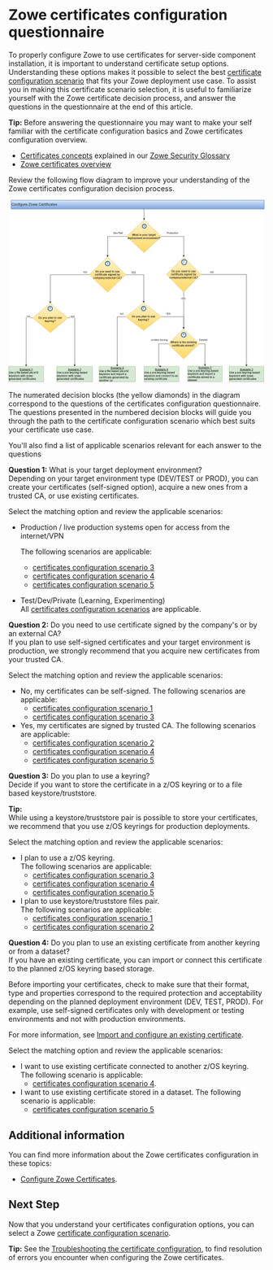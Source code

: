 # Zowe certificates configuration questionnaire

To properly configure Zowe to use certificates for server-side component installation, it is important to understand certificate setup options. 
Understanding these options makes it possible to select the best [certificate configuration scenario](./certificate-configuration-scenarios.md) that fits your Zowe deployment use case. 
To assist you in making this certificate scenario selection, it is useful to familiarize yourself with the Zowe certificate decision process, and answer the questions in the questionnaire at the end of this article.

**Tip:**
Before answering the questionnaire you may want to make your self familiar with the certificate configuration basics and Zowe certificates configuration overview.
- [Certificates concepts](../appendix/zowe-security-glossary#certificate-concepts) explained in our [Zowe Security Glossary](../appendix/zowe-security-glossary)
- [Zowe certificates overview](../getting-started/zowe-certificates-overview)

Review the following flow diagram to improve your understanding of the Zowe certificates configuration decision process.

![Certificates configuration decision tree](../images/install/certificates-config-scenarios.png)

The numerated decision blocks (the yellow diamonds) in the diagram correspond to the questions of the certificates configuration questionnaire.
The questions presented in the numbered decision blocks will guide you through the path to the certificate configuration scenario which best suits your certificate use case. 

You'll also find a list of applicable scenarios relevant for each answer to the questions  

**Question 1:** What is your target deployment environment?  
Depending on your target environment type (DEV/TEST or PROD), you can create your certificates (self-signed option), acquire a new ones from a trusted CA, or use existing certificates.

Select the matching option and review the applicable scenarios:
* Production / live production systems open for access from the internet/VPN 

  The following scenarios are applicable:
  * [certificates configuration scenario 3](certificate-configuration-scenarios#scenario-3-use-a-zos-keyring-based-keystore-with-zowe-generated-certificates)
  * [certificates configuration scenario 4](certificate-configuration-scenarios#scenario-4-use-a-zos-keyring-based-keystore-and-connect-to-an-existing-certificate)
  * [certificates configuration scenario 5](certificate-configuration-scenarios#scenario-5-use-a-zos-keyring-based-keystore-and-import-a-certificate-stored-in-a-data-set)
* Test/Dev/Private (Learning, Experimenting)  
  All [certificates configuration scenarios](certificate-configuration-scenarios) are applicable.

**Question 2:** Do you need to use certificate signed by the company's or by an external CA?  
If you plan to use self-signed certificates and your target environment is production, we strongly recommend that you acquire new certificates from your trusted CA.

Select the matching option and review the applicable scenarios:
* No, my certificates can be self-signed.
  The following scenarios are applicable:
  * [certificates configuration scenario 1](certificate-configuration-scenarios#scenario-1-use-a-file-based-pkcs12-keystore-with-zowe-generated-certificates)
  * [certificates configuration scenario 3](certificate-configuration-scenarios#scenario-3-use-a-zos-keyring-based-keystore-with-zowe-generated-certificates)
* Yes, my certificates are signed by trusted CA.
  The following scenarios are applicable:
  * [certificates configuration scenario 2](certificate-configuration-scenarios#scenario-2-use-a-file-based-pkcs12-keystore-and-import-a-certificate-generated-by-another-ca)
  * [certificates configuration scenario 4](certificate-configuration-scenarios#scenario-4-use-a-zos-keyring-based-keystore-and-connect-to-an-existing-certificate)
  * [certificates configuration scenario 5](certificate-configuration-scenarios#scenario-5-use-a-zos-keyring-based-keystore-and-import-a-certificate-stored-in-a-data-set)

**Question 3:** Do you plan to use a keyring?  
Decide if you want to store the certificate in a z/OS keyring or to a file based keystore/truststore.

**Tip:**  
While using a keystore/truststore pair is possible to store your certificates, we recommend that you use z/OS keyrings for production deployments.

Select the matching option and review the applicable scenarios:
* I plan to use a z/OS keyring.  
  The following scenarios are applicable:
  * [certificates configuration scenario 3](certificate-configuration-scenarios#scenario-3-use-a-zos-keyring-based-keystore-with-zowe-generated-certificates)
  * [certificates configuration scenario 4](certificate-configuration-scenarios#scenario-4-use-a-zos-keyring-based-keystore-and-connect-to-an-existing-certificate)
  * [certificates configuration scenario 5](certificate-configuration-scenarios#scenario-5-use-a-zos-keyring-based-keystore-and-import-a-certificate-stored-in-a-data-set)
* I plan to use keystore/truststore files pair.  
  The following scenarios are applicable:
  * [certificates configuration scenario 1](certificate-configuration-scenarios#scenario-1-use-a-file-based-pkcs12-keystore-with-zowe-generated-certificates)
  * [certificates configuration scenario 2](certificate-configuration-scenarios#scenario-2-use-a-file-based-pkcs12-keystore-and-import-a-certificate-generated-by-another-ca)

**Question 4:** Do you plan to use an existing certificate from another keyring or from a dataset?  
If you have an existing certificate, you can import or connect this certificate to the planned z/OS keyring based storage.

Before importing your certificates, check to make sure that their format, type and properties correspond to the required protection and acceptability depending on the planned deployment environment (DEV, TEST, PROD).
For example, use self-signed certificates only with development or testing environments and not with production environments.

For more information, see [Import and configure an existing certificate](./import-certificates).

Select the matching option and review the applicable scenarios:
* I want to use existing certificate connected to another z/OS keyring.  
  The following scenario is applicable:
  * [certificates configuration scenario 4](./certificate-configuration-scenarios#scenario-4-use-a-zos-keyring-based-keystore-and-connect-to-an-existing-certificate).
* I want to use existing certificate stored in a dataset.
  The following scenario is applicable:
  * [certificates configuration scenario 5](certificate-configuration-scenarios#scenario-5-use-a-zos-keyring-based-keystore-and-import-a-certificate-stored-in-a-data-set)

## Additional information

You can find more information about the Zowe certificates configuration in these topics:
- [Configure Zowe Certificates](./configure-certificates).

## Next Step
Now that you understand your certificates configuration options, you can select a Zowe [certificate configuration scenario](certificate-configuration-scenarios).

**Tip:**
See the [Troubleshooting the certificate configuration](../troubleshoot/troubleshoot-zos-certificate), to find resolution of errors you encounter when configuring the Zowe certificates.

